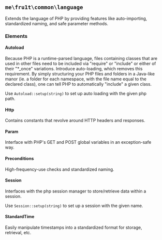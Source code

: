 ## `me\fru1t\common\language`
Extends the language of PHP by providing features like auto-importing,
standardized naming, and safe parameter methods.

### Elements
#### Autoload
Because PHP is a runtime-parsed language, files containing classes that are used in other files need
to be included via "require" or "include" or either of their "*_once" variations. Introduce
auto-loading, which removes this requirement. By simply structuring your PHP files and folders in
a Java-like manor (ie. a folder for each namespace, with the file name equal to the declared class),
one can tell PHP to automatically "include" a given class.  
  
Use `Autoload::setup(string)` to set up auto loading with the given php path.

#### Http
Contains constants that revolve around HTTP headers and responses.

#### Param
Interface with PHP's GET and POST global variables in an exception-safe way.

#### Preconditions
High-frequency-use checks and standardized naming.

#### Session
Interfaces with the php session manager to store/retrieve data within a session.  
  
Use `Session::setup(string)` to set up a session with the given name.

#### StandardTime
Easily manipulate timestamps into a standardized format for storage, retrieval, etc.
